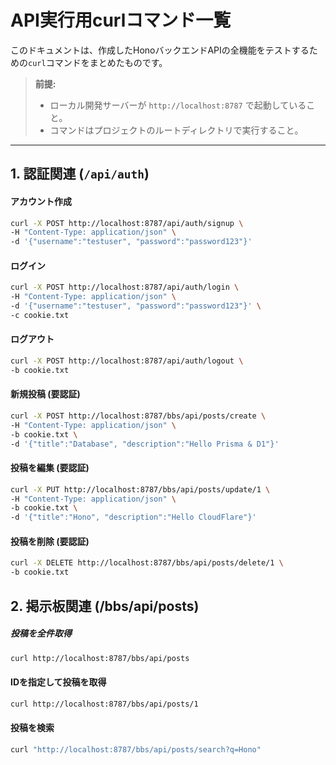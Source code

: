 # API実行用curlコマンド一覧

このドキュメントは、作成したHonoバックエンドAPIの全機能をテストするための`curl`コマンドをまとめたものです。

> **前提:**
>
> * ローカル開発サーバーが `http://localhost:8787` で起動していること。
> * コマンドはプロジェクトのルートディレクトリで実行すること。

---

## 1. 認証関連 (`/api/auth`)

#### アカウント作成
```zsh
curl -X POST http://localhost:8787/api/auth/signup \
-H "Content-Type: application/json" \
-d '{"username":"testuser", "password":"password123"}'
```

#### ログイン
```zsh
curl -X POST http://localhost:8787/api/auth/login \
-H "Content-Type: application/json" \
-d '{"username":"testuser", "password":"password123"}' \
-c cookie.txt
```

#### ログアウト
```zsh
curl -X POST http://localhost:8787/api/auth/logout \
-b cookie.txt
```

#### 新規投稿 (要認証)
```zsh
curl -X POST http://localhost:8787/bbs/api/posts/create \
-H "Content-Type: application/json" \
-b cookie.txt \
-d '{"title":"Database", "description":"Hello Prisma & D1"}'
```

#### 投稿を編集 (要認証)
```zsh
curl -X PUT http://localhost:8787/bbs/api/posts/update/1 \
-H "Content-Type: application/json" \
-b cookie.txt \
-d '{"title":"Hono", "description":"Hello CloudFlare"}'
```

#### 投稿を削除 (要認証)
```zsh
curl -X DELETE http://localhost:8787/bbs/api/posts/delete/1 \
-b cookie.txt
```

## 2. 掲示板関連 (/bbs/api/posts)

##### 投稿を全件取得
```zsh
curl http://localhost:8787/bbs/api/posts
```

#### IDを指定して投稿を取得
```zsh
curl http://localhost:8787/bbs/api/posts/1
```

#### 投稿を検索
```zsh
curl "http://localhost:8787/bbs/api/posts/search?q=Hono"
```
